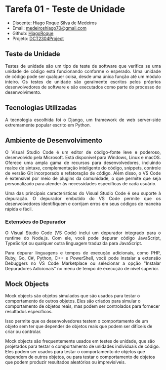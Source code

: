 # Tarefa 01 - Teste de Unidade

* Discente: Hiago Roque Silva de Medeiros
* Email: medeiroshiago70@gmail.com
* Github: [HiagoRoque](https://github.com/HiagoRoque)
* Projeto: [DCT2304Project](https://github.com/HiagoRoque/DCT2304Project/tree/main)

## Teste de Unidade

<div style="text-align: justify">Testes de unidade são um tipo de teste de software que verifica se uma unidade de código está funcionando conforme o esperado. Uma unidade de código pode ser qualquer coisa, desde uma única função até um módulo inteiro. Os testes de unidade são geralmente escritos pelos próprios desenvolvedores de software e são executados como parte do processo de desenvolvimento.</div>

## Tecnologias Utilizadas

<div style="text-align: justify">A tecnologia escolhida foi o Django, um framework de web server-side extremamente popular escrito em Python.</div>


## Ambiente de Desenvolvimento  

<div style="text-align: justify">O Visual Studio Code é um editor de código-fonte leve e poderoso, desenvolvido pela Microsoft. Está disponível para Windows, Linux e macOS. Oferece uma ampla gama de recursos para desenvolvedores, incluindo realce de sintaxe, complementação inteligente do código, snippets, controle de versão Git incorporado e refatoração de código. Além disso, o VS Code é extensível por meio de plugins da comunidade, o que permite que seja personalizado para atender às necessidades específicas de cada usuário.

Uma das principais características do Visual Studio Code é seu suporte à depuração. O depurador embutido do VS Code permite que os desenvolvedores identifiquem e corrijam erros em seus códigos de maneira rápida e fácil.</div>

### Extensões do Depurador


<div style="text-align: justify">O Visual Studio Code (VS Code) inclui um depurador integrado para o runtime do Node.js. Com ele, você pode depurar código JavaScript, TypeScript ou qualquer outra linguagem traduzida para JavaScript.

Para depurar linguagens e tempos de execução adicionais, como PHP, Ruby, Go, C#, Python, C++ e PowerShell, você pode instalar a extensão Debuggers no VS Code Marketplace ou selecionar a opção "Instalar Depuradores Adicionais" no menu de tempo de execução de nível superior.</div>


## Mock Objects
Mock objects são objetos simulados que são usados para testar o comportamento de outros objetos. Eles são criados para simular o comportamento de objetos reais, mas podem ser controlados para fornecer resultados específicos.

Isso permite que os desenvolvedores testem o comportamento de um objeto sem ter que depender de objetos reais que podem ser difíceis de criar ou controlar.

Mock objects são frequentemente usados em testes de unidade, que são projetados para testar o comportamento de unidades individuais de código. Eles podem ser usados para testar o comportamento de objetos que dependem de outros objetos, ou para testar o comportamento de objetos que podem produzir resultados aleatórios ou imprevisíveis.




<div style="text-align: justify"></div>
<div style="text-align: justify"></div>
<div style="text-align: justify"></div>
<div style="text-align: justify"></div>
<div style="text-align: justify"></div>